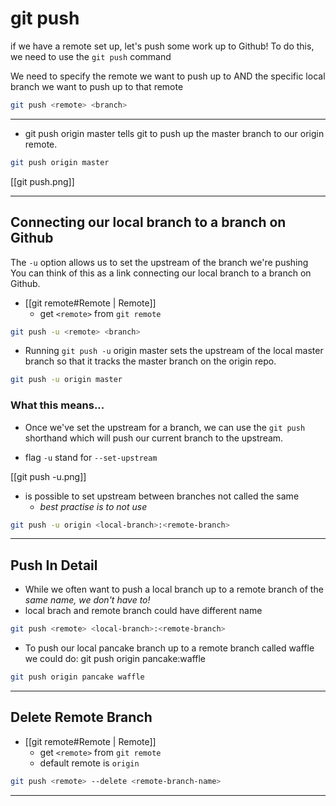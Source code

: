 # git push

if we have a remote set up, let's push some work up to Github! To do this, we need to use the `git push` command

We need to specify the remote we want to push up to AND the specific local branch we want to push up to that remote

```bash
git push <remote> <branch>
```

---

- git push origin master tells git to push up the master branch to our origin remote.

```bash
git push origin master
```

[[git push.png]]

---

## Connecting our local branch to a branch on Github

The `-u` option allows us to set the upstream of the branch we're pushing
You can think of this as a link connecting our local branch to a branch on Github.

- [[git remote#Remote | Remote]]
  - get `<remote>` from `git remote`

```bash
git push -u <remote> <branch>
```

- Running `git push -u` origin master sets the upstream of the local master branch so that it tracks the master branch on the origin repo.

```bash
git push -u origin master
```

### What this means...

- Once we've set the upstream for a branch, we can use the `git push` shorthand which will push our current branch to the upstream.

- flag `-u` stand for `--set-upstream`

[[git push -u.png]]

- is possible to set upstream between branches not called the same
  - _best practise is to not use_

```bash
git push -u origin <local-branch>:<remote-branch>
```

---

## Push In Detail

- While we often want to push a local branch up to a remote branch of the _same name, we don't have to!_
- local brach and remote branch could have different name

```bash
git push <remote> <local-branch>:<remote-branch>
```

- To push our local pancake branch up to a remote branch called waffle we could do: git push origin pancake:waffle

```bash
git push origin pancake waffle
```

---

## Delete Remote Branch

- [[git remote#Remote | Remote]]
  - get `<remote>` from `git remote`
  - default remote is `origin`

```bash
git push <remote> --delete <remote-branch-name>
```

---
